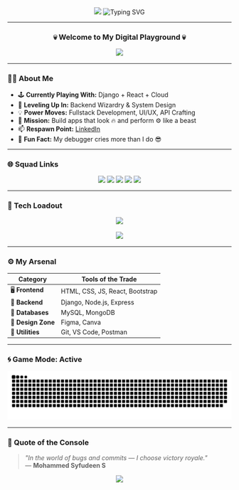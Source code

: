 <!-- 🎮 THE GAMER-TECH README FOR MOHAMMED SYFUDEEN S 🎮 -->
<!-- Futuristic, funky & full of power ⚡ -->

<div align="center">
  <img src="https://capsule-render.vercel.app/api?type=waving&color=0:ff0080,100:7928ca&height=220&section=header&text=MOHAMMED%20SYFUDEEN%20S&fontSize=45&fontAlignY=35&fontColor=ffffff&animation=fadeIn" />
  
  <img src="https://readme-typing-svg.herokuapp.com?font=Orbitron&size=26&duration=3000&color=FF0080&center=true&vCenter=true&width=600&lines=Fullstack+Dev+⚡;Gaming+Enthusiast+🎮;Cyberpunk+Designer+💥;Code+Wizard+🧠" alt="Typing SVG" />
</div>

---

<h3 align="center">💀 Welcome to My Digital Playground 💀</h3>

<div align="center">
<img src="https://media.giphy.com/media/WUlplcMpOCEmTGBtBW/giphy.gif" width="60%">
</div>

---

### 🚶‍♂️ About Me

- 🕹️ **Currently Playing With:** Django + React + Cloud  
- 🧠 **Leveling Up In:** Backend Wizardry & System Design  
- 💡 **Power Moves:** Fullstack Development, UI/UX, API Crafting  
- 🚀 **Mission:** Build apps that look 🔥 and perform ⚙️ like a beast  
- 📫 **Respawn Point:** [LinkedIn](https://linkedin.com/in/mohammed-syfudeen-239416292)  
- 🙂 **Fun Fact:** My debugger cries more than I do 😎  

---

### 🌐 Squad Links  

<p align="center">
  <a href="https://linkedin.com/in/mohammed-syfudeen-239416292" target="_blank"><img src="https://img.icons8.com/fluency/96/linkedin.png" width="50"/></a>
  <a href="https://instagram.com/syfudeen" target="_blank"><img src="https://img.icons8.com/fluency/96/instagram-new.png" width="50"/></a>
  <a href="https://www.codechef.com/users/syfudeen" target="_blank"><img src="https://img.icons8.com/fluency/96/codechef.png" width="50"/></a>
  <a href="https://www.hackerrank.com/syfudeen" target="_blank"><img src="https://img.icons8.com/external-tal-revivo-color-tal-revivo/96/external-hackerrank-is-a-technology-company-that-focuses-on-competitive-programming-logo-color-tal-revivo.png" width="50"/></a>
  <a href="https://leetcode.com/syfudeen" target="_blank"><img src="https://img.icons8.com/external-tal-revivo-shadow-tal-revivo/96/external-level-up-your-coding-skills-and-quickly-land-a-job-logo-shadow-tal-revivo.png" width="50"/></a>
</p>

---

### 🧩 Tech Loadout  

<p align="center">
  <img src="https://skillicons.dev/icons?i=html,css,bootstrap,js,react,python,django,java,mysql,mongodb,git,figma,canva,vscode,postman" />
</p>

<div align="center">
  <img src="https://media.giphy.com/media/f3iwJFOVOwuy7K6FFw/giphy.gif" width="250"/>
</div>

---

### ⚙️ My Arsenal  

| **Category** | **Tools of the Trade** |
|---------------|------------------|
| 🖥️ **Frontend** | HTML, CSS, JS, React, Bootstrap |
| 🧩 **Backend** | Django, Node.js, Express |
| 💾 **Databases** | MySQL, MongoDB |
| 🎨 **Design Zone** | Figma, Canva |
| 🔧 **Utilities** | Git, VS Code, Postman |

---

### 🌀 Game Mode: Active  

<div align="center">
  <img src="https://github.com/Platane/snk/raw/output/github-contribution-grid-snake.svg" alt="snake"/>
</div>

---

### 💫 Quote of the Console  

> *"In the world of bugs and commits — I choose victory royale."*  
> — **Mohammed Syfudeen S**

<div align="center">
  <img src="https://capsule-render.vercel.app/api?type=waving&color=0:7928ca,100:ff0080&height=120&section=footer"/>
</div>
